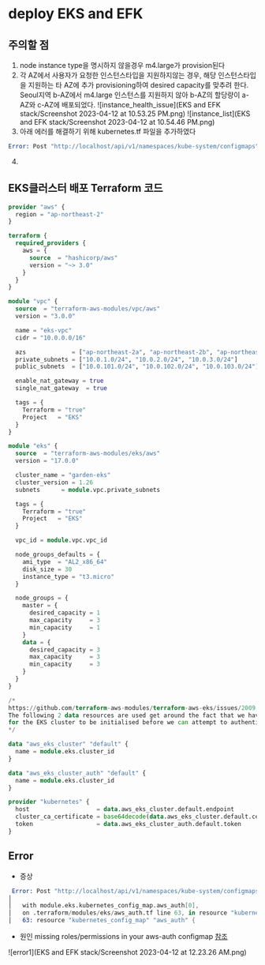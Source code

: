 # deploy EKS and EFK

## 주의할 점
1. node instance type을 명시하지 않을경우 m4.large가 provision된다
2. 각 AZ에서 사용자가 요청한 인스턴스타입을 지원하지않는 경우, 해당 인스턴스타입을 지원하는 타 AZ에 추가 provisioning하여 desired capacity를 맞추려 한다. Seoul지역 b-AZ에서 m4.large 인스턴스를 지원하지 않아 b-AZ의 할당량이 a-AZ와 c-AZ에 배포되었다.
  ![instance_health_issue](EKS and EFK stack/Screenshot 2023-04-12 at 10.53.25 PM.png)
  ![instance_list](EKS and EFK stack/Screenshot 2023-04-12 at 10.54.46 PM.png)
3. 아래 에러를 해결하기 위해 kubernetes.tf 파일을 추가하였다
  ```s
  Error: Post "http://localhost/api/v1/namespaces/kube-system/configmaps": dial tcp [::1]:80: connect: connection refused
  ```
4. 


## EKS클러스터 배포 Terraform 코드

```terraform title="provider.tf"
provider "aws" {
  region = "ap-northeast-2"
}

terraform {
  required_providers {
    aws = {
      source  = "hashicorp/aws"
      version = "~> 3.0"
    }
  }
}
```

```terraform title="vpc.tf"
module "vpc" {
  source  = "terraform-aws-modules/vpc/aws"
  version = "3.0.0"

  name = "eks-vpc"
  cidr = "10.0.0.0/16"

  azs             = ["ap-northeast-2a", "ap-northeast-2b", "ap-northeast-2c"]
  private_subnets = ["10.0.1.0/24", "10.0.2.0/24", "10.0.3.0/24"]
  public_subnets  = ["10.0.101.0/24", "10.0.102.0/24", "10.0.103.0/24"]

  enable_nat_gateway = true
  single_nat_gateway  = true

  tags = {
    Terraform = "true"
    Project   = "EKS"
  }
}
```

```terraform title="eks.tf"
module "eks" {
  source  = "terraform-aws-modules/eks/aws"
  version = "17.0.0"

  cluster_name = "garden-eks"
  cluster_version = 1.26
  subnets      = module.vpc.private_subnets

  tags = {
    Terraform = "true"
    Project   = "EKS"
  }

  vpc_id = module.vpc.vpc_id

  node_groups_defaults = {
    ami_type  = "AL2_x86_64"
    disk_size = 30
    instance_type = "t3.micro" 
  }

  node_groups = {
    master = {
      desired_capacity = 1
      max_capacity     = 3
      min_capacity     = 1
    }
    data = {
      desired_capacity = 3
      max_capacity     = 3
      min_capacity     = 3
    }
  }
}
```

```terraform title="kubernetes.tf"
/*
https://github.com/terraform-aws-modules/terraform-aws-eks/issues/2009
The following 2 data resources are used get around the fact that we have to wait
for the EKS cluster to be initialised before we can attempt to authenticate.
*/

data "aws_eks_cluster" "default" {
  name = module.eks.cluster_id
}

data "aws_eks_cluster_auth" "default" {
  name = module.eks.cluster_id
}

provider "kubernetes" {
  host                   = data.aws_eks_cluster.default.endpoint
  cluster_ca_certificate = base64decode(data.aws_eks_cluster.default.certificate_authority[0].data)
  token                  = data.aws_eks_cluster_auth.default.token
}
```


## Error
- 증상
```s
 Error: Post "http://localhost/api/v1/namespaces/kube-system/configmaps": dial tcp [::1]:80: connect: connection refused
│
│   with module.eks.kubernetes_config_map.aws_auth[0],
│   on .terraform/modules/eks/aws_auth.tf line 63, in resource "kubernetes_config_map" "aws_auth":
│   63: resource "kubernetes_config_map" "aws_auth" {
```
- 원인
missing roles/permissions in your aws-auth configmap [참조](https://docs.aws.amazon.com/ko_kr/eks/latest/userguide/add-user-role.html)

![error1](EKS and EFK stack/Screenshot 2023-04-12 at 12.23.26 AM.png)

